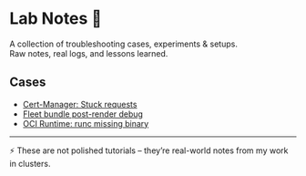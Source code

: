 # Lab Notes 📝

A collection of troubleshooting cases, experiments & setups.  
Raw notes, real logs, and lessons learned.  

## Cases
- [Cert-Manager: Stuck requests](2025-09-cert-manager-stuck.md)  
- [Fleet bundle post-render debug](2025-09-fleet-bundle-debug.md)  
- [OCI Runtime: runc missing binary](2025-09-runc-missing-binary.md)  

---

⚡ These are not polished tutorials – they’re real-world notes from my work in clusters.
